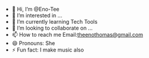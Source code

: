 - 👋 Hi, I’m @Eno-Tee
- 👀 I’m interested in ...
- 🌱 I’m currently learning Tech Tools
- 💞️ I’m looking to collaborate on ...
- 📫 How to reach me Email:theenothomas@gmail.com
- 😄 Pronouns: She
- ⚡ Fun fact: I make music also


<!---
Eno-Tee/Eno-Tee is a ✨ special ✨ repository because its `README.md` (this file) appears on your GitHub profile.
You can click the Preview link to take a look at your changes.
--->
